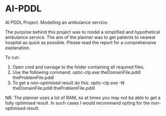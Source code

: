 # AI-PDDL
AI PDDL Project. Modelling an ambulance service.

The purpose behind this project was to model a simplified and hypothetical ambulance service. The aim of the planner was to get patients to nearest hospital as quick as possible. Please read the report for a comprehensive explanation.

To run:
<ol>
<li> Open cmd and naviage to the folder containing all required files. </li>
<li> Use the following command: optic-clp.exe theDomainFile.pddl theProblemFile.pddl </li>
<li> To get a non-optimised result do this: optic-clp.exe -N theDomainFile.pddl theProblemFile.pddl </li>
</ol>

NB: The planner uses a lot of RAM, so at times you may not ba able to get a fully optimised result. In such cases I would recommend opting for the non-optimised result.

